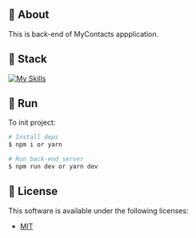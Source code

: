 ## 📖 About

This is back-end of MyContacts appplication.

## 🧪 Stack

[![My Skills](https://skillicons.dev/icons?i=js,nodejs,postgres,docker)](https://skillicons.dev)

## 🚀 Run

To init project:

```bash
# Install deps
$ npm i or yarn

# Run back-end server
$ npm run dev or yarn dev
```

## 📝 License

This software is available under the following licenses:

- [MIT](https://rem.mit-license.org)
